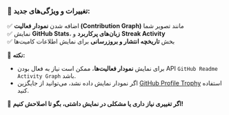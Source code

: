 ### 🔹 تغییرات و ویژگی‌های جدید:  
✅ اضافه شدن **نمودار فعالیت (Contribution Graph)** مانند تصویر شما  
✅ نمایش **GitHub Stats**، **زبان‌های پرکاربرد** و **Streak Activity**  
✅ بخش **تاریخچه انتشار و بروزرسانی** برای نمایش اطلاعات کامیت‌ها  

📌 **نکته:**  
- برای نمایش **نمودار فعالیت‌ها**، ممکن است نیاز به فعال بودن API `GitHub Readme Activity Graph` باشد.  
- اگر نمودار نمایش داده نشد، می‌توانید از جایگزین [GitHub Profile Trophy](https://github.com/ryo-ma/github-profile-trophy) استفاده کنید.  

🔹 **اگر تغییری نیاز داری یا مشکلی در نمایش داشتی، بگو تا اصلاحش کنیم!**
